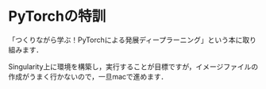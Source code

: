 # PyTorchの特訓
「つくりながら学ぶ！PyTorchによる発展ディープラーニング」という本に取り組みます．  

Singularity上に環境を構築し，実行することが目標ですが，イメージファイルの作成がうまく行かないので，一旦macで進めます．